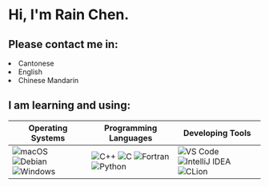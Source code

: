 <h1>Hi, I'm Rain Chen.</h1>

<!--
<img align="right" src="https://github-readme-stats.vercel.app/api?username=CongJyu&card_width=450&show_icons=true&hide_title=false&title_color=4f3a9d&icon_color=592b7a&text_color=8a53b0&hide_border=true&bg_color=25,e0eeff,c1ddff,e1e0ff,ffe4ff,f8ebff" alt="GitHub Stats">
-->

<h2>Please contact me in:</h2>

<li>Cantonese</li>
<li>English</li>
<li>Chinese Mandarin</li>

<h2>I am learning and using:</h2>

<table>
    <thead>
        <tr>
            <th>Operating Systems</th>
            <th>Programming Languages</th>
            <th>Developing Tools</th>
        </tr>
    </thead>
    <tbody>
        <tr>
            <td><img src="https://img.shields.io/badge/macOS-3E3E3E?style=flat&logo=Apple&logoColor=white&labelColor=555555"
                    alt="macOS"> <img
                    src="https://img.shields.io/badge/Debian-3E3E3E?style=flat&logo=Debian&logoColor=white&labelColor=555555"
                    alt="Debian"> <img
                    src="https://img.shields.io/badge/Windows-3E3E3E?style=flat&logo=Windows&logoColor=white&labelColor=555555"
                    alt="Windows"></td>
            <td><img src="https://img.shields.io/badge/C++-E1587E?style=flat" alt="C++"> <img
                    src="https://img.shields.io/badge/C-4E4E4E?style=flat" alt="C"> <img
                    src="https://img.shields.io/badge/Fortran-4C41AB?style=flat" alt="Fortran"> <img
                    src="https://img.shields.io/badge/Python-4571A1?style=flat" alt="Python"></td>
            <td><img src="https://img.shields.io/badge/VS_Code-3E3E3E?style=flat&logo=VisualStudioCode&logoColor=white&labelColor=4B9AE9"
                    alt="VS Code"> <img
                    src="https://img.shields.io/badge/IntelliJ_IDEA-3E3E3E?style=flat&logo=intellijidea&logoColor=black&labelColor=EFA1E8"
                    alt="IntelliJ IDEA"> <img
                    src="https://img.shields.io/badge/CLion-3E3E3E?style=flat&logo=clion&logoColor=black&labelColor=52B1BB"
                    alt="CLion">
            </td>
        </tr>
    </tbody>
</table>
